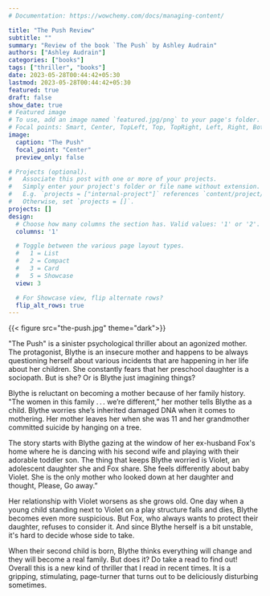 ```yaml
---
# Documentation: https://wowchemy.com/docs/managing-content/

title: "The Push Review"
subtitle: ""
summary: "Review of the book `The Push` by Ashley Audrain"
authors: ["Ashley Audrain"]
categories: ["books"]
tags: ["thriller", "books"]
date: 2023-05-28T00:44:42+05:30
lastmod: 2023-05-28T00:44:42+05:30
featured: true
draft: false
show_date: true
# Featured image
# To use, add an image named `featured.jpg/png` to your page's folder.
# Focal points: Smart, Center, TopLeft, Top, TopRight, Left, Right, BottomLeft, Bottom, BottomRight.
image:
  caption: "The Push"
  focal_point: "Center"
  preview_only: false

# Projects (optional).
#   Associate this post with one or more of your projects.
#   Simply enter your project's folder or file name without extension.
#   E.g. `projects = ["internal-project"]` references `content/project/deep-learning/index.md`.
#   Otherwise, set `projects = []`.
projects: []
design:
  # Choose how many columns the section has. Valid values: '1' or '2'.
  columns: '1'

  # Toggle between the various page layout types.
  #   1 = List
  #   2 = Compact
  #   3 = Card
  #   5 = Showcase
  view: 3

  # For Showcase view, flip alternate rows?
  flip_alt_rows: true
---
```

{{< figure src="the-push.jpg" theme="dark">}}

"The Push" is a sinister psychological thriller about an agonized mother. The protagonist, Blythe is an insecure mother and happens to be always questioning herself about various incidents that are happening in her life about her children. She constantly fears that her preschool daughter is a sociopath. But is she? Or is Blythe just imagining things? 

Blythe is reluctant on becoming a mother because of her family history.  "The women in this family . . . we’re different,” her mother tells Blythe as a child. Blythe worries she’s inherited damaged DNA when it comes to mothering. Her mother leaves her when she was 11 and her grandmother committed suicide by hanging on a tree. 

The story starts with Blythe gazing at the window of her ex-husband Fox's home where he is dancing with his second wife and playing with their adorable toddler son. The thing that keeps Blythe worried is Violet, an adolescent daughter she and Fox share. She feels differently about baby Violet. She is the only mother who looked down at her daughter and thought, Please, Go away.”

Her relationship with Violet worsens as she grows old. One day when a young child standing next to Violet on a play structure falls and dies, Blythe becomes even more suspicious. But Fox, who always wants to protect their daughter, refuses to consider it. And since Blythe herself is a bit unstable, it's hard to decide whose side to take. 

When their second child is born, Blythe thinks everything will change and they will become a real family. But does it? Do take a read to find out! Overall this is a new kind of thriller that I read in recent times. It is a gripping, stimulating, page-turner that turns out to be deliciously disturbing sometimes.
